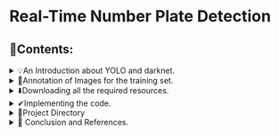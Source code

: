 # Real-Time Number Plate Detection
## 📝Contents:
<details><summary>💡An Introduction about YOLO and darknet.</summary>

- Darknet is an open-source neural network framework written in C and CUDA. It is fast, easy to install, and supports CPU and GPU computation. You can find the source on the GitHub of the developer Joseph Redmon.

- You only look once (YOLO) is a state-of-the-art, real-time object detection system built on top of Darknet. You can download all the resources at the official website here. YOLO is one the most interesting algorithms for real-time detection since it has only one forward propagation step to make the predictions. Post-Non-Max Suppression then outputs the recognized objects with bounding boxes.

### 🏗️Architecture:

- The Input is a batch of images each reshaped to (608,608,3).
- The image is then divided into 19 by 19 parts and then each of those parts is input into a Deep CNN, we use 5 anchor boxes here.
- We need 5 parameters to detect the object in the box and detect the bounding boxes(p,bx,by,bw,bh), we need 80 different classes to decide which object it is.
- The Output needed is a Numpy array of shape (19,19,5,85)
![Yolo working](https://github.com/Alwyn25/number-plate-detection-real-time/assets/99828232/f66b59a3-1470-46ad-aa6a-f8df84b303d4)

Once we get the output in the shape of (19,19,5,85). The last two dimensions are flattened, so the final output will have the shape of (19,19,425).
</details>


<details><summary>📝Annotation of Images for the training set.</summary>

Before you annotate your training set you need to gather it first. Here I gathered it from some Kaggle datasets, some own pictures, and Google. This same technique of annotating datasets can be used to detect any kind of custom object(although most are already pre-classified in Yolo and here number plate detection is a very specific case).

Once the data is gathered, we use a custom python program called [LabelImg](https://github.com/HumanSignal/labelImg) developed by GitHub user tzutalin. Clear instructions on how to use this are given in the above link of the GitHub page. This software helps you annotate, draw bounding boxes, save the annotation in XML files, which can be processed by our YOLO model, it even has a configuration named YOLO to make things easier. This software automatically creates a configuration file called classes.txt to denote the number of classes. Make sure to remove everything except the class you created for the number plate.

This process is tedious and **has to be done for every Image**. It is boring enough to push most people out of this project but I promise you, it will all be worth it when the final code works.
![labelimg](https://github.com/Alwyn25/number-plate-detection-real-time/assets/99828232/a55e3f82-db1c-4688-ae3a-4a9f02f02cfe)



</details>



<details><summary>⬇️Downloading all the required resources.</summary>

There are a lot of resources on training your Yolo model on a custom object, some of the best resources are [this](https://towardsdatascience.com/how-to-detect-license-plates-with-python-and-yolo-8842aa6d25f7) and [this](https://towardsdatascience.com/how-to-train-a-custom-object-detection-model-with-yolo-v5-917e9ce13208), the basic gist here is to install darknet and YOLO from pjreddie’s GitHub, build it, and then make changes in configuration and paths to point the model to the custom dataset and train it. I found the research process for this very tedious but thanks to the dark flow created by the GitHub user thtrieu, it all became just one command to implement darknet and Yolo. Although a bit more configuration needed to be done after that to run the number plate detection.

To simplify everything to implement this project, the easiest way would be to download or clone my GitHub repository on the same.
</details>

<details><summary>✔Implementing the code.</summary>

Once the cython extensions are in place and built using one of the above commands.

Please make sure to download the weights from [this link](https://pjreddie.com/media/files/yolov2-tiny.weights) which is taken from the official [yolo webiste](https://pjreddie.com/darknet/yolo/)
```
python -m venv env
```
```
.\env\Scripts\activate
```

```
cd root_directory
```

```
pip install ultralytics==8.0.20
```
```
python img.py
```
This will create images of the inputted videos. You can adjust the mumber of frames to be collected.
```
!pip install labelimg
```
Label all the images with clear numberplates, skip others and save it in yolo files from the application itself

```
python imgdeletetyolo.py
```
- Create a folder named annoted_images and subfolders as images and labels and add train, valid folders to it, then copy all the files from images and paste it in all the valid and train folders. Upload this annoted_images folder and yolov8_object_detection_on_custom_dataset.ipynb to the drive. Run the jupyter file and at the end doenload best.pt from it and add to the project director.
- Run the ipynb files. I had some dependency issues while running it on my personal machine, but it runs perfectly on Google Colab.
- or make use of pyenv python package manager
- Install tesseract, add the root location to web.txt file


```
python main1.py
```
or 

```
python main2.py
```
main1.py stores the number plate data to a txt file and main2.py will store it in sqlite db.

This could be used with yolo for commericial applications instead of tiny yolo and with a lot more training.

That is all
</details>

<details>
  <summary>📁Project Directory</summary>

My project directory is as follows

```
└── 📁carnumberplate
    └── .python-version
    └── 📁annotated_images
        └── 📁images
            └── 📁training
                └── classes copy.txt
                └── classes.txt
                └── numberplate_0.jpg
                └── numberplate_1.jpg
                └── numberplate_1.txt
                └── numberplate_10.jpg
                └── numberplate_100.jpg
                └── numberplate_101.jpg
                └── numberplate_102.jpg
                └── numberplate_103.jpg
                └── numberplate_104.jpg
                └── numberplate_105.jpg
                └── numberplate_11.jpg
                └── numberplate_12.jpg
                └── numberplate_13.jpg
                └── numberplate_14.jpg
                └── numberplate_15.jpg
                └── numberplate_16.jpg
                └── numberplate_17.jpg
                └── numberplate_18.jpg
                └── numberplate_19.jpg
                └── numberplate_2.jpg
                └── numberplate_2.txt
                └── numberplate_20.jpg
                └── numberplate_21.jpg
                └── numberplate_22.jpg
                └── numberplate_23.jpg
                └── numberplate_23.txt
                └── numberplate_24.jpg
                └── numberplate_24.txt
                └── numberplate_25.jpg
                └── numberplate_25.txt
                └── numberplate_26.jpg
                └── numberplate_26.txt
                └── numberplate_27.jpg
                └── numberplate_27.txt
                └── numberplate_28.jpg
                └── numberplate_28.txt
                └── numberplate_29.jpg
                └── numberplate_29.txt
                └── numberplate_3.jpg
                └── numberplate_3.txt
                └── numberplate_30.jpg
                └── numberplate_30.txt
                └── numberplate_31.jpg
                └── numberplate_31.txt
                └── numberplate_32.jpg
                └── numberplate_32.txt
                └── numberplate_33.jpg
                └── numberplate_33.txt
                └── numberplate_34.jpg
                └── numberplate_35.jpg
                └── numberplate_36.jpg
                └── numberplate_37.jpg
                └── numberplate_38.jpg
                └── numberplate_38.txt
                └── numberplate_39.jpg
                └── numberplate_39.txt
                └── numberplate_4.jpg
                └── numberplate_4.txt
                └── numberplate_40.jpg
                └── numberplate_40.txt
                └── numberplate_41.jpg
                └── numberplate_41.txt
                └── numberplate_42.jpg
                └── numberplate_42.txt
                └── numberplate_43.jpg
                └── numberplate_43.txt
                └── numberplate_44.jpg
                └── numberplate_44.txt
                └── numberplate_45.jpg
                └── numberplate_45.txt
                └── numberplate_46.jpg
                └── numberplate_46.txt
                └── numberplate_47.jpg
                └── numberplate_47.txt
                └── numberplate_48.jpg
                └── numberplate_48.txt
                └── numberplate_49.jpg
                └── numberplate_5.jpg
                └── numberplate_5.txt
                └── numberplate_50.jpg
                └── numberplate_51.jpg
                └── numberplate_52.jpg
                └── numberplate_53.jpg
                └── numberplate_54.jpg
                └── numberplate_55.jpg
                └── numberplate_56.jpg
                └── numberplate_57.jpg
                └── numberplate_58.jpg
                └── numberplate_59.jpg
                └── numberplate_59.txt
                └── numberplate_6.jpg
                └── numberplate_6.txt
                └── numberplate_60.jpg
                └── numberplate_60.txt
                └── numberplate_61.jpg
                └── numberplate_61.txt
                └── numberplate_62.jpg
                └── numberplate_62.txt
                └── numberplate_63.jpg
                └── numberplate_63.txt
                └── numberplate_64.jpg
                └── numberplate_64.txt
                └── numberplate_65.jpg
                └── numberplate_65.txt
                └── numberplate_66.jpg
                └── numberplate_66.txt
                └── numberplate_67.jpg
                └── numberplate_67.txt
                └── numberplate_68.jpg
                └── numberplate_68.txt
                └── numberplate_69.jpg
                └── numberplate_69.txt
                └── numberplate_7.jpg
                └── numberplate_7.txt
                └── numberplate_70 copy.txt
                └── numberplate_70.jpg
                └── numberplate_70.txt
                └── numberplate_71.jpg
                └── numberplate_71.txt
                └── numberplate_72.jpg
                └── numberplate_72.txt
                └── numberplate_73.jpg
                └── numberplate_73.txt
                └── numberplate_74.jpg
                └── numberplate_74.txt
                └── numberplate_75.jpg
                └── numberplate_75.txt
                └── numberplate_76.jpg
                └── numberplate_76.txt
                └── numberplate_77.jpg
                └── numberplate_78.jpg
                └── numberplate_79.jpg
                └── numberplate_8.jpg
                └── numberplate_8.txt
                └── numberplate_80.jpg
                └── numberplate_81.jpg
                └── numberplate_82.jpg
                └── numberplate_83.jpg
                └── numberplate_84.jpg
                └── numberplate_85.jpg
                └── numberplate_86.jpg
                └── numberplate_87.jpg
                └── numberplate_88.jpg
                └── numberplate_89.jpg
                └── numberplate_9.jpg
                └── numberplate_9.txt
                └── numberplate_90.jpg
                └── numberplate_91.jpg
                └── numberplate_92.jpg
                └── numberplate_93.jpg
                └── numberplate_94.jpg
                └── numberplate_95.jpg
                └── numberplate_96.jpg
                └── numberplate_97.jpg
                └── numberplate_98.jpg
                └── numberplate_99.jpg
            └── 📁validation
                └── classes copy.txt
                └── classes.txt
                └── numberplate_0.jpg
                └── numberplate_1.jpg
                └── numberplate_1.txt
                └── numberplate_10.jpg
                └── numberplate_100.jpg
                └── numberplate_101.jpg
                └── numberplate_102.jpg
                └── numberplate_103.jpg
                └── numberplate_104.jpg
                └── numberplate_105.jpg
                └── numberplate_11.jpg
                └── numberplate_12.jpg
                └── numberplate_13.jpg
                └── numberplate_14.jpg
                └── numberplate_15.jpg
                └── numberplate_16.jpg
                └── numberplate_17.jpg
                └── numberplate_18.jpg
                └── numberplate_19.jpg
                └── numberplate_2.jpg
                └── numberplate_2.txt
                └── numberplate_20.jpg
                └── numberplate_21.jpg
                └── numberplate_22.jpg
                └── numberplate_23.jpg
                └── numberplate_23.txt
                └── numberplate_24.jpg
                └── numberplate_24.txt
                └── numberplate_25.jpg
                └── numberplate_25.txt
                └── numberplate_26.jpg
                └── numberplate_26.txt
                └── numberplate_27.jpg
                └── numberplate_27.txt
                └── numberplate_28.jpg
                └── numberplate_28.txt
                └── numberplate_29.jpg
                └── numberplate_29.txt
                └── numberplate_3.jpg
                └── numberplate_3.txt
                └── numberplate_30.jpg
                └── numberplate_30.txt
                └── numberplate_31.jpg
                └── numberplate_31.txt
                └── numberplate_32.jpg
                └── numberplate_32.txt
                └── numberplate_33.jpg
                └── numberplate_33.txt
                └── numberplate_34.jpg
                └── numberplate_35.jpg
                └── numberplate_36.jpg
                └── numberplate_37.jpg
                └── numberplate_38.jpg
                └── numberplate_38.txt
                └── numberplate_39.jpg
                └── numberplate_39.txt
                └── numberplate_4.jpg
                └── numberplate_4.txt
                └── numberplate_40.jpg
                └── numberplate_40.txt
                └── numberplate_41.jpg
                └── numberplate_41.txt
                └── numberplate_42.jpg
                └── numberplate_42.txt
                └── numberplate_43.jpg
                └── numberplate_43.txt
                └── numberplate_44.jpg
                └── numberplate_44.txt
                └── numberplate_45.jpg
                └── numberplate_45.txt
                └── numberplate_46.jpg
                └── numberplate_46.txt
                └── numberplate_47.jpg
                └── numberplate_47.txt
                └── numberplate_48.jpg
                └── numberplate_48.txt
                └── numberplate_49.jpg
                └── numberplate_5.jpg
                └── numberplate_5.txt
                └── numberplate_50.jpg
                └── numberplate_51.jpg
                └── numberplate_52.jpg
                └── numberplate_53.jpg
                └── numberplate_54.jpg
                └── numberplate_55.jpg
                └── numberplate_56.jpg
                └── numberplate_57.jpg
                └── numberplate_58.jpg
                └── numberplate_59.jpg
                └── numberplate_59.txt
                └── numberplate_6.jpg
                └── numberplate_6.txt
                └── numberplate_60.jpg
                └── numberplate_60.txt
                └── numberplate_61.jpg
                └── numberplate_61.txt
                └── numberplate_62.jpg
                └── numberplate_62.txt
                └── numberplate_63.jpg
                └── numberplate_63.txt
                └── numberplate_64.jpg
                └── numberplate_64.txt
                └── numberplate_65.jpg
                └── numberplate_65.txt
                └── numberplate_66.jpg
                └── numberplate_66.txt
                └── numberplate_67.jpg
                └── numberplate_67.txt
                └── numberplate_68.jpg
                └── numberplate_68.txt
                └── numberplate_69.jpg
                └── numberplate_69.txt
                └── numberplate_7.jpg
                └── numberplate_7.txt
                └── numberplate_70 copy.txt
                └── numberplate_70.jpg
                └── numberplate_70.txt
                └── numberplate_71.jpg
                └── numberplate_71.txt
                └── numberplate_72.jpg
                └── numberplate_72.txt
                └── numberplate_73.jpg
                └── numberplate_73.txt
                └── numberplate_74.jpg
                └── numberplate_74.txt
                └── numberplate_75.jpg
                └── numberplate_75.txt
                └── numberplate_76.jpg
                └── numberplate_76.txt
                └── numberplate_77.jpg
                └── numberplate_78.jpg
                └── numberplate_79.jpg
                └── numberplate_8.jpg
                └── numberplate_8.txt
                └── numberplate_80.jpg
                └── numberplate_81.jpg
                └── numberplate_82.jpg
                └── numberplate_83.jpg
                └── numberplate_84.jpg
                └── numberplate_85.jpg
                └── numberplate_86.jpg
                └── numberplate_87.jpg
                └── numberplate_88.jpg
                └── numberplate_89.jpg
                └── numberplate_9.jpg
                └── numberplate_9.txt
                └── numberplate_90.jpg
                └── numberplate_91.jpg
                └── numberplate_92.jpg
                └── numberplate_93.jpg
                └── numberplate_94.jpg
                └── numberplate_95.jpg
                └── numberplate_96.jpg
                └── numberplate_97.jpg
                └── numberplate_98.jpg
                └── numberplate_99.jpg
        └── 📁labels
            └── 📁training
                └── classes copy.txt
                └── classes.txt
                └── numberplate_0.jpg
                └── numberplate_1.jpg
                └── numberplate_1.txt
                └── numberplate_10.jpg
                └── numberplate_100.jpg
                └── numberplate_101.jpg
                └── numberplate_102.jpg
                └── numberplate_103.jpg
                └── numberplate_104.jpg
                └── numberplate_105.jpg
                └── numberplate_11.jpg
                └── numberplate_12.jpg
                └── numberplate_13.jpg
                └── numberplate_14.jpg
                └── numberplate_15.jpg
                └── numberplate_16.jpg
                └── numberplate_17.jpg
                └── numberplate_18.jpg
                └── numberplate_19.jpg
                └── numberplate_2.jpg
                └── numberplate_2.txt
                └── numberplate_20.jpg
                └── numberplate_21.jpg
                └── numberplate_22.jpg
                └── numberplate_23.jpg
                └── numberplate_23.txt
                └── numberplate_24.jpg
                └── numberplate_24.txt
                └── numberplate_25.jpg
                └── numberplate_25.txt
                └── numberplate_26.jpg
                └── numberplate_26.txt
                └── numberplate_27.jpg
                └── numberplate_27.txt
                └── numberplate_28.jpg
                └── numberplate_28.txt
                └── numberplate_29.jpg
                └── numberplate_29.txt
                └── numberplate_3.jpg
                └── numberplate_3.txt
                └── numberplate_30.jpg
                └── numberplate_30.txt
                └── numberplate_31.jpg
                └── numberplate_31.txt
                └── numberplate_32.jpg
                └── numberplate_32.txt
                └── numberplate_33.jpg
                └── numberplate_33.txt
                └── numberplate_34.jpg
                └── numberplate_35.jpg
                └── numberplate_36.jpg
                └── numberplate_37.jpg
                └── numberplate_38.jpg
                └── numberplate_38.txt
                └── numberplate_39.jpg
                └── numberplate_39.txt
                └── numberplate_4.jpg
                └── numberplate_4.txt
                └── numberplate_40.jpg
                └── numberplate_40.txt
                └── numberplate_41.jpg
                └── numberplate_41.txt
                └── numberplate_42.jpg
                └── numberplate_42.txt
                └── numberplate_43.jpg
                └── numberplate_43.txt
                └── numberplate_44.jpg
                └── numberplate_44.txt
                └── numberplate_45.jpg
                └── numberplate_45.txt
                └── numberplate_46.jpg
                └── numberplate_46.txt
                └── numberplate_47.jpg
                └── numberplate_47.txt
                └── numberplate_48.jpg
                └── numberplate_48.txt
                └── numberplate_49.jpg
                └── numberplate_5.jpg
                └── numberplate_5.txt
                └── numberplate_50.jpg
                └── numberplate_51.jpg
                └── numberplate_52.jpg
                └── numberplate_53.jpg
                └── numberplate_54.jpg
                └── numberplate_55.jpg
                └── numberplate_56.jpg
                └── numberplate_57.jpg
                └── numberplate_58.jpg
                └── numberplate_59.jpg
                └── numberplate_59.txt
                └── numberplate_6.jpg
                └── numberplate_6.txt
                └── numberplate_60.jpg
                └── numberplate_60.txt
                └── numberplate_61.jpg
                └── numberplate_61.txt
                └── numberplate_62.jpg
                └── numberplate_62.txt
                └── numberplate_63.jpg
                └── numberplate_63.txt
                └── numberplate_64.jpg
                └── numberplate_64.txt
                └── numberplate_65.jpg
                └── numberplate_65.txt
                └── numberplate_66.jpg
                └── numberplate_66.txt
                └── numberplate_67.jpg
                └── numberplate_67.txt
                └── numberplate_68.jpg
                └── numberplate_68.txt
                └── numberplate_69.jpg
                └── numberplate_69.txt
                └── numberplate_7.jpg
                └── numberplate_7.txt
                └── numberplate_70 copy.txt
                └── numberplate_70.jpg
                └── numberplate_70.txt
                └── numberplate_71.jpg
                └── numberplate_71.txt
                └── numberplate_72.jpg
                └── numberplate_72.txt
                └── numberplate_73.jpg
                └── numberplate_73.txt
                └── numberplate_74.jpg
                └── numberplate_74.txt
                └── numberplate_75.jpg
                └── numberplate_75.txt
                └── numberplate_76.jpg
                └── numberplate_76.txt
                └── numberplate_77.jpg
                └── numberplate_78.jpg
                └── numberplate_79.jpg
                └── numberplate_8.jpg
                └── numberplate_8.txt
                └── numberplate_80.jpg
                └── numberplate_81.jpg
                └── numberplate_82.jpg
                └── numberplate_83.jpg
                └── numberplate_84.jpg
                └── numberplate_85.jpg
                └── numberplate_86.jpg
                └── numberplate_87.jpg
                └── numberplate_88.jpg
                └── numberplate_89.jpg
                └── numberplate_9.jpg
                └── numberplate_9.txt
                └── numberplate_90.jpg
                └── numberplate_91.jpg
                └── numberplate_92.jpg
                └── numberplate_93.jpg
                └── numberplate_94.jpg
                └── numberplate_95.jpg
                └── numberplate_96.jpg
                └── numberplate_97.jpg
                └── numberplate_98.jpg
                └── numberplate_99.jpg
            └── 📁validation
                └── classes copy.txt
                └── classes.txt
                └── numberplate_0.jpg
                └── numberplate_1.jpg
                └── numberplate_1.txt
                └── numberplate_10.jpg
                └── numberplate_100.jpg
                └── numberplate_101.jpg
                └── numberplate_102.jpg
                └── numberplate_103.jpg
                └── numberplate_104.jpg
                └── numberplate_105.jpg
                └── numberplate_11.jpg
                └── numberplate_12.jpg
                └── numberplate_13.jpg
                └── numberplate_14.jpg
                └── numberplate_15.jpg
                └── numberplate_16.jpg
                └── numberplate_17.jpg
                └── numberplate_18.jpg
                └── numberplate_19.jpg
                └── numberplate_2.jpg
                └── numberplate_2.txt
                └── numberplate_20.jpg
                └── numberplate_21.jpg
                └── numberplate_22.jpg
                └── numberplate_23.jpg
                └── numberplate_23.txt
                └── numberplate_24.jpg
                └── numberplate_24.txt
                └── numberplate_25.jpg
                └── numberplate_25.txt
                └── numberplate_26.jpg
                └── numberplate_26.txt
                └── numberplate_27.jpg
                └── numberplate_27.txt
                └── numberplate_28.jpg
                └── numberplate_28.txt
                └── numberplate_29.jpg
                └── numberplate_29.txt
                └── numberplate_3.jpg
                └── numberplate_3.txt
                └── numberplate_30.jpg
                └── numberplate_30.txt
                └── numberplate_31.jpg
                └── numberplate_31.txt
                └── numberplate_32.jpg
                └── numberplate_32.txt
                └── numberplate_33.jpg
                └── numberplate_33.txt
                └── numberplate_34.jpg
                └── numberplate_35.jpg
                └── numberplate_36.jpg
                └── numberplate_37.jpg
                └── numberplate_38.jpg
                └── numberplate_38.txt
                └── numberplate_39.jpg
                └── numberplate_39.txt
                └── numberplate_4.jpg
                └── numberplate_4.txt
                └── numberplate_40.jpg
                └── numberplate_40.txt
                └── numberplate_41.jpg
                └── numberplate_41.txt
                └── numberplate_42.jpg
                └── numberplate_42.txt
                └── numberplate_43.jpg
                └── numberplate_43.txt
                └── numberplate_44.jpg
                └── numberplate_44.txt
                └── numberplate_45.jpg
                └── numberplate_45.txt
                └── numberplate_46.jpg
                └── numberplate_46.txt
                └── numberplate_47.jpg
                └── numberplate_47.txt
                └── numberplate_48.jpg
                └── numberplate_48.txt
                └── numberplate_49.jpg
                └── numberplate_5.jpg
                └── numberplate_5.txt
                └── numberplate_50.jpg
                └── numberplate_51.jpg
                └── numberplate_52.jpg
                └── numberplate_53.jpg
                └── numberplate_54.jpg
                └── numberplate_55.jpg
                └── numberplate_56.jpg
                └── numberplate_57.jpg
                └── numberplate_58.jpg
                └── numberplate_59.jpg
                └── numberplate_59.txt
                └── numberplate_6.jpg
                └── numberplate_6.txt
                └── numberplate_60.jpg
                └── numberplate_60.txt
                └── numberplate_61.jpg
                └── numberplate_61.txt
                └── numberplate_62.jpg
                └── numberplate_62.txt
                └── numberplate_63.jpg
                └── numberplate_63.txt
                └── numberplate_64.jpg
                └── numberplate_64.txt
                └── numberplate_65.jpg
                └── numberplate_65.txt
                └── numberplate_66.jpg
                └── numberplate_66.txt
                └── numberplate_67.jpg
                └── numberplate_67.txt
                └── numberplate_68.jpg
                └── numberplate_68.txt
                └── numberplate_69.jpg
                └── numberplate_69.txt
                └── numberplate_7.jpg
                └── numberplate_7.txt
                └── numberplate_70 copy.txt
                └── numberplate_70.jpg
                └── numberplate_70.txt
                └── numberplate_71.jpg
                └── numberplate_71.txt
                └── numberplate_72.jpg
                └── numberplate_72.txt
                └── numberplate_73.jpg
                └── numberplate_73.txt
                └── numberplate_74.jpg
                └── numberplate_74.txt
                └── numberplate_75.jpg
                └── numberplate_75.txt
                └── numberplate_76.jpg
                └── numberplate_76.txt
                └── numberplate_77.jpg
                └── numberplate_78.jpg
                └── numberplate_79.jpg
                └── numberplate_8.jpg
                └── numberplate_8.txt
                └── numberplate_80.jpg
                └── numberplate_81.jpg
                └── numberplate_82.jpg
                └── numberplate_83.jpg
                └── numberplate_84.jpg
                └── numberplate_85.jpg
                └── numberplate_86.jpg
                └── numberplate_87.jpg
                └── numberplate_88.jpg
                └── numberplate_89.jpg
                └── numberplate_9.jpg
                └── numberplate_9.txt
                └── numberplate_90.jpg
                └── numberplate_91.jpg
                └── numberplate_92.jpg
                └── numberplate_93.jpg
                └── numberplate_94.jpg
                └── numberplate_95.jpg
                └── numberplate_96.jpg
                └── numberplate_97.jpg
                └── numberplate_98.jpg
                └── numberplate_99.jpg
    └── annotated_images.zip
    └── best.pt
    └── car_plate_data.db
    └── car_plate_data.txt
    └── car_plate_database.db
    └── coco1.txt
    └── data.txt
    └── 📁images
        └── classes copy.txt
        └── classes.txt
        └── numberplate_1.jpg
        └── numberplate_1.txt
        └── numberplate_2.jpg
        └── numberplate_2.txt
        └── numberplate_23.jpg
        └── numberplate_23.txt
        └── numberplate_24.jpg
        └── numberplate_24.txt
        └── numberplate_25.jpg
        └── numberplate_25.txt
        └── numberplate_26.jpg
        └── numberplate_26.txt
        └── numberplate_27.jpg
        └── numberplate_27.txt
        └── numberplate_28.jpg
        └── numberplate_28.txt
        └── numberplate_29.jpg
        └── numberplate_29.txt
        └── numberplate_3.jpg
        └── numberplate_3.txt
        └── numberplate_30.jpg
        └── numberplate_30.txt
        └── numberplate_31.jpg
        └── numberplate_31.txt
        └── numberplate_32.jpg
        └── numberplate_32.txt
        └── numberplate_33.jpg
        └── numberplate_33.txt
        └── numberplate_38.jpg
        └── numberplate_38.txt
        └── numberplate_39.jpg
        └── numberplate_39.txt
        └── numberplate_4.jpg
        └── numberplate_4.txt
        └── numberplate_40.jpg
        └── numberplate_40.txt
        └── numberplate_41.jpg
        └── numberplate_41.txt
        └── numberplate_42.jpg
        └── numberplate_42.txt
        └── numberplate_43.jpg
        └── numberplate_43.txt
        └── numberplate_44.jpg
        └── numberplate_44.txt
        └── numberplate_45.jpg
        └── numberplate_45.txt
        └── numberplate_46.jpg
        └── numberplate_46.txt
        └── numberplate_47.jpg
        └── numberplate_47.txt
        └── numberplate_48.jpg
        └── numberplate_48.txt
        └── numberplate_5.jpg
        └── numberplate_5.txt
        └── numberplate_59.jpg
        └── numberplate_59.txt
        └── numberplate_6.jpg
        └── numberplate_6.txt
        └── numberplate_60.jpg
        └── numberplate_60.txt
        └── numberplate_61.jpg
        └── numberplate_61.txt
        └── numberplate_62.jpg
        └── numberplate_62.txt
        └── numberplate_63.jpg
        └── numberplate_63.txt
        └── numberplate_64.jpg
        └── numberplate_64.txt
        └── numberplate_65.jpg
        └── numberplate_65.txt
        └── numberplate_66.jpg
        └── numberplate_66.txt
        └── numberplate_67.jpg
        └── numberplate_67.txt
        └── numberplate_68.jpg
        └── numberplate_68.txt
        └── numberplate_69.jpg
        └── numberplate_69.txt
        └── numberplate_7.jpg
        └── numberplate_7.txt
        └── numberplate_70 copy.txt
        └── numberplate_70.jpg
        └── numberplate_70.txt
        └── numberplate_71.jpg
        └── numberplate_71.txt
        └── numberplate_72.jpg
        └── numberplate_72.txt
        └── numberplate_73.jpg
        └── numberplate_73.txt
        └── numberplate_74.jpg
        └── numberplate_74.txt
        └── numberplate_75.jpg
        └── numberplate_75.txt
        └── numberplate_76.jpg
        └── numberplate_76.txt
        └── numberplate_8.jpg
        └── numberplate_8.txt
        └── numberplate_9.jpg
        └── numberplate_9.txt
    └── img.py
    └── imgdeletetyolo.py
    └── main1.py
    └── main2.py
    └── mycarplate.mp4
    └── README.md
    └── requirements.txt
    └── tesseract_path.txt
    └── test.py
    └── Test1.mp4
    └── web.txt
    └── yolov8n.pt
    └── yolov8s.pt
    └── yolov8_object_detection_on_custom_dataset.ipynb
    └── 📁__pycache__
        └── centroid_tracker.cpython-37.pyc
```
</details>

<details><summary>🏁 Conclusion and References.</summary>

  Using this method Basic Object detection and recognition will become a breeze, this particular application can be used to simplify tasks such as allowing vehicles in restricted areas. Feel free to train in more and optimize it further.
</details>

